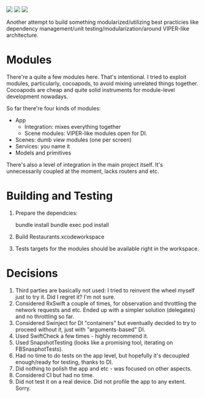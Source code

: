 [![](https://travis-ci.org/grigorye/Restaurants.svg?branch=master)](https://travis-ci.org/grigorye/Restaurants)
[![](https://codecov.io/gh/grigorye/Restaurants/branch/master/graph/badge.svg)](https://codecov.io/gh/grigorye/Restaurants)
[![](https://gitlab.com/grigorye/Restaurants/badges/master/pipeline.svg)](https://gitlab.com/grigorye/Restaurants/commits/master)

Another attempt to build something modularized/utilizing best practicies like dependency management/unit testing/modularization/around VIPER-like architecture.

# Modules

There're a quite a few modules here. That's intentional. I tried to exploit modules, particularly, cocoapods, to avoid mixing unrelated things together. Cocoapods are cheap and quite solid instruments for module-level development nowadays.

So far there're four kinds of modules:

- App
	- Integration: mixes everything together
	- Scene modules: VIPER-like modules open for DI.
- Scenes: dumb view modules (one per screen)
- Services: you name it
- Models and primitives

There's also a level of integration in the main project itself. It's unnecessarily coupled at the moment, lacks routers and etc.

# Building and Testing

1. Prepare the dependcies:
      
      bundle install
      bundle exec pod install

2. Build Restaurants.xcodeworkspace
3. Tests targets for the modules should be available right in the workspace.

# Decisions

1. Third parties are basically not used: I tried to reinvent the wheel myself just to try it. Did I regret it? I'm not sure.
2. Considered RxSwift a couple of times, for observation and throttling the network requests and etc. Ended up with a simpler solution (delegates) and no throttling so far.
3. Considered Swinject for DI "containers" but eventually decided to try to proceed without it, just with "arguments-based" DI.
4. Used SwiftCheck a few times - highly recommend it.
5. Used SnapshotTesting (looks like a promising tool, iterating on FBSnasphotTests).
6. Had no time to do tests on the app level, but hopefully it's decoupled enough/ready for testing, thanks to DI.
7. Did nothing to polish the app and etc - was focused on other aspects.
8. Considered CI but had no time.
9. Did not test it on a real device. Did not profile the app to any extent. Sorry.
